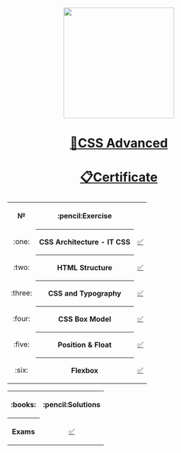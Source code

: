 # <a href="https://softuni.bg"><p align="center">
 <p align="center"><img src="http://spaceappschallengebulgaria.eu/sites/default/files/softuni.png" width = 250 /></p><p></a>

# <a href="https://softuni.bg/trainings/2983/html-and-css-may-2020/internal"><p align="center">:book:CSS Advanced<p></a>

# <a href="https://softuni.bg/certificates/details/84903/376c266d"><p align="center"> :clipboard:Certificate<p></a>

<table>
<tr>
  <th>
   <p align="center">
    №
  </th>
  <th>
   <p align="center">
   :pencil:Exercise
  </th>
</tr>
  
<tr>
  <td>
   <p align="center">
    :one:
  </td>
  <th>
     CSS Architecture - IT CSS
  </th>
  <td> 
   <p align="center">
         <a 
         href="https://github.com/ErayErol/CSS-Advanced/tree/master/CSS%20-%20Advanced%20-%202020.07.06/01.%20CSS%20Architecture%20-%20IT%20CSS">✅
         </a>
  </td>
</tr>

<tr>
  <td>
   <p align="center">
    :two:
  </td>
  <th>
     HTML Structure
  </th>
  <td> 
   <p align="center">
         <a 
         href="https://github.com/ErayErol/HTML-CSS/tree/master/HTML-CSS%20-%202020.05.16/02.%20HTML%20Structure">✅
         </a>
  </td>
</tr>

<tr>
  <td>
   <p align="center">
    :three:
  </td>
  <th>
     CSS and Typography
  </th>
  <td> 
   <p align="center">
         <a 
         href="https://github.com/ErayErol/HTML-CSS/tree/master/HTML-CSS%20-%202020.05.16/03.%20CSS%20and%20Typography">✅
         </a>
  </td>
</tr>

<tr>
  <td>
   <p align="center">
    :four:
  </td>
  <th>
     CSS Box Model
  </th>
  <td> 
   <p align="center">
         <a 
         href="https://github.com/ErayErol/HTML-CSS/tree/master/HTML-CSS%20-%202020.05.16/04.%20CSS%20Box%20Model">✅
         </a>
  </td>
</tr>

<tr>
  <td>
   <p align="center">
    :five:
  </td>
  <th>
     Position & Float
  </th>
  <td> 
   <p align="center">
         <a 
         href="https://github.com/ErayErol/HTML-CSS/tree/master/HTML-CSS%20-%202020.05.16/05.%20Position%20%26%20Float">✅
         </a>
  </td>
</tr>

<tr>
  <td>
   <p align="center">
    :six:
  </td>
  <th>
     Flexbox
  </th>
  <td> 
   <p align="center">
         <a 
         href="https://github.com/ErayErol/HTML-CSS/tree/master/HTML-CSS%20-%202020.05.16/06.%20Flexbox">✅
         </a>
  </td>
</tr>
</table>

<table>
<tr>
 <th>
  <p align="center">
  :books:
 </th>
 <th>
  <p align="center">
  :pencil:Solutions
 </th>
</tr>
<tr>
  <th>
   <p align="center">
   Exams
 </th>
  <td>
   <p align="center">
  <a 
     href="https://github.com/ErayErol/JS-Applications/tree/master/JS%20Applications%20-%202020.02.24/12.%20Exams" >✅
  </a>
</table>
